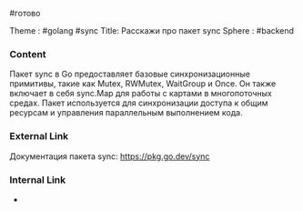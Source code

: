 #готово 

Theme : #golang  #sync
Title: Расскажи про пакет sync
Sphere : #backend 

### Content

Пакет sync в Go предоставляет базовые синхронизационные примитивы, такие как Mutex, RWMutex, WaitGroup и Once. Он также включает в себя sync.Map для работы с картами в многопоточных средах. Пакет используется для синхронизации доступа к общим ресурсам и управления параллельным выполнением кода.

### External Link

Документация пакета sync: https://pkg.go.dev/sync

### Internal Link

- 
